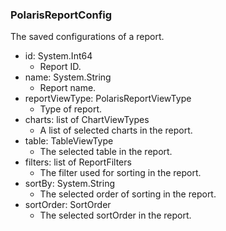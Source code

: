 ### PolarisReportConfig
The saved configurations of a report.

- id: System.Int64
  - Report ID.
- name: System.String
  - Report name.
- reportViewType: PolarisReportViewType
  - Type of report.
- charts: list of ChartViewTypes
  - A list of selected charts in the report.
- table: TableViewType
  - The selected table in the report.
- filters: list of ReportFilters
  - The filter used for sorting in the report.
- sortBy: System.String
  - The selected order of sorting in the report.
- sortOrder: SortOrder
  - The selected sortOrder in the report.
